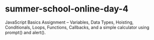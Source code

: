 # summer-school-online-day-4
JavaScript Basics Assignment – Variables, Data Types, Hoisting, Conditionals, Loops, Functions, Callbacks, and a simple calculator using prompt() and alert().

